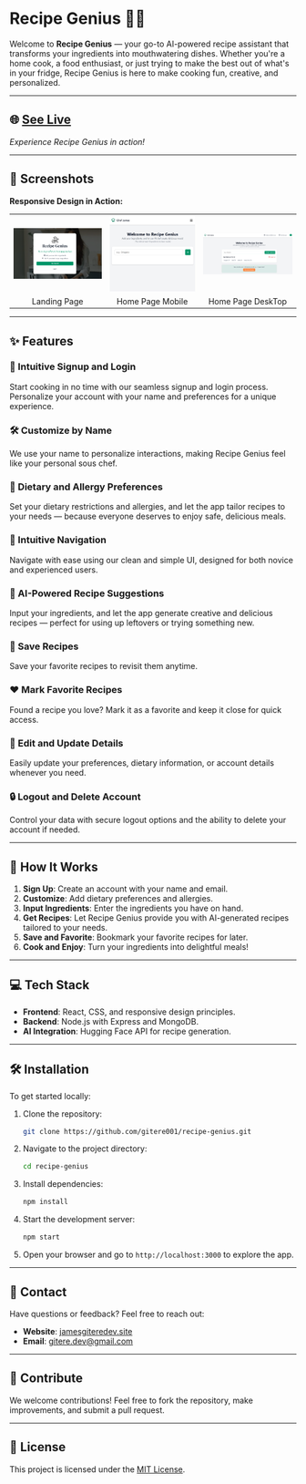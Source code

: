 # Recipe Genius 🍴✨

Welcome to **Recipe Genius** — your go-to AI-powered recipe assistant that transforms your ingredients into mouthwatering dishes. Whether you're a home cook, a food enthusiast, or just trying to make the best out of what's in your fridge, Recipe Genius is here to make cooking fun, creative, and personalized.

---

## 🌐 [See Live](https://recipegenius-one.vercel.app/)

_Experience Recipe Genius in action!_

---

## 📸 Screenshots

**Responsive Design in Action:**

<table>
  <tr>
    <td><img src="frontend/public/images/recipe-genius-login-page.png" alt="Landing Page" width="300"/></td>
    <td><img src="frontend/public/images/recipe-genius-home-page-mobile.png" alt="Home Mobile View" width="300"/></td>
    <td><img src="frontend/public/images/recipe-genius-home-page.png" alt="Home Desktop View" width="300"/></td>
  </tr>
  <tr>
    <td align="center">Landing Page</td>
    <td align="center">Home Page Mobile</td>
    <td align="center">Home Page DeskTop</td>
  </tr>
</table>

---

## ✨ Features

### 🌟 Intuitive Signup and Login

Start cooking in no time with our seamless signup and login process. Personalize your account with your name and preferences for a unique experience.

### 🛠️ Customize by Name

We use your name to personalize interactions, making Recipe Genius feel like your personal sous chef.

### 🥗 Dietary and Allergy Preferences

Set your dietary restrictions and allergies, and let the app tailor recipes to your needs — because everyone deserves to enjoy safe, delicious meals.

### 🚀 Intuitive Navigation

Navigate with ease using our clean and simple UI, designed for both novice and experienced users.

### 🤖 AI-Powered Recipe Suggestions

Input your ingredients, and let the app generate creative and delicious recipes — perfect for using up leftovers or trying something new.

### 💾 Save Recipes

Save your favorite recipes to revisit them anytime.

### ❤️ Mark Favorite Recipes

Found a recipe you love? Mark it as a favorite and keep it close for quick access.

### 🔄 Edit and Update Details

Easily update your preferences, dietary information, or account details whenever you need.

### 🔒 Logout and Delete Account

Control your data with secure logout options and the ability to delete your account if needed.

---

## 📖 How It Works

1. **Sign Up**: Create an account with your name and email.
2. **Customize**: Add dietary preferences and allergies.
3. **Input Ingredients**: Enter the ingredients you have on hand.
4. **Get Recipes**: Let Recipe Genius provide you with AI-generated recipes tailored to your needs.
5. **Save and Favorite**: Bookmark your favorite recipes for later.
6. **Cook and Enjoy**: Turn your ingredients into delightful meals!

---

## 💻 Tech Stack

- **Frontend**: React, CSS, and responsive design principles.
- **Backend**: Node.js with Express and MongoDB.
- **AI Integration**: Hugging Face API for recipe generation.

---

## 🛠️ Installation

To get started locally:

1. Clone the repository:
   ```bash
   git clone https://github.com/gitere001/recipe-genius.git
   ```
2. Navigate to the project directory:
   ```bash
   cd recipe-genius
   ```
3. Install dependencies:
   ```bash
   npm install
   ```
4. Start the development server:
   ```bash
   npm start
   ```
5. Open your browser and go to `http://localhost:3000` to explore the app.

---

## 📧 Contact

Have questions or feedback? Feel free to reach out:

- **Website**: [jamesgiteredev.site](https://jamesgiteredev.site)
- **Email**: [gitere.dev@gmail.com](gitere.dev@gmail.com)

---

## 🌟 Contribute

We welcome contributions! Feel free to fork the repository, make improvements, and submit a pull request.

---

## 📜 License

This project is licensed under the [MIT License](LICENSE).
